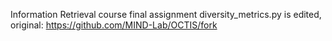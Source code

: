 Information Retrieval course final assignment
diversity_metrics.py is edited, original: https://github.com/MIND-Lab/OCTIS/fork
